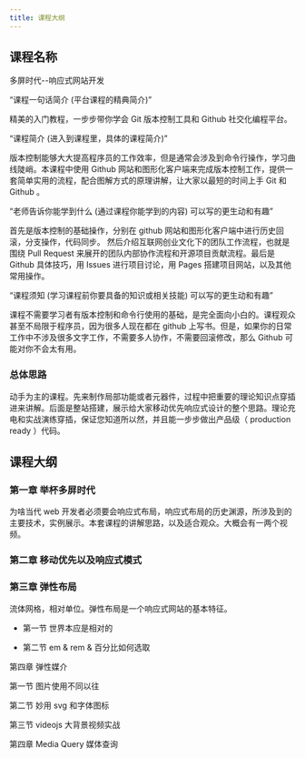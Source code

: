 ```yaml
---
title: 课程大纲
---
```



## 课程名称

多屏时代--响应式网站开发

“课程一句话简介 (平台课程的精典简介)”

精美的入门教程，一步步带你学会 Git 版本控制工具和 Github 社交化编程平台。

“课程简介 (进入到课程里，具体的课程简介)”

版本控制能够大大提高程序员的工作效率，但是通常会涉及到命令行操作，学习曲线陡峭。本课程中使用 Github 网站和图形化客户端来完成版本控制工作，提供一套简单实用的流程，配合图解方式的原理讲解，让大家以最短的时间上手 Git 和 Github 。

“老师告诉你能学到什么 (通过课程你能学到的内容) 可以写的更生动和有趣”

首先是版本控制的基础操作，分别在 github 网站和图形化客户端中进行历史回滚，分支操作，代码同步。 然后介绍互联网创业文化下的团队工作流程，也就是围绕 Pull Request 来展开的团队内部协作流程和开源项目贡献流程。最后是 Github 具体技巧，用 Issues 进行项目讨论，用 Pages 搭建项目网站，以及其他常用操作。

“课程须知 (学习课程前你要具备的知识或相关技能) 可以写的更生动和有趣”

课程不需要学习者有版本控制和命令行使用的基础，是完全面向小白的。课程观众甚至不局限于程序员，因为很多人现在都在 github 上写书。但是，如果你的日常工作中不涉及很多文字工作，不需要多人协作，不需要回滚修改，那么 Github 可能对你不会太有用。

### 总体思路

动手为主的课程。先来制作局部功能或者元器件，过程中把重要的理论知识点穿插进来讲解。后面是整站搭建，展示给大家移动优先响应式设计的整个思路。理论充电和实战演练穿插，保证您知道所以然，并且能一步步做出产品级（ production ready ）代码。

<!-- 基本上 google treehouse 以及 css-tricks 上的优秀内容都不要放过 -->


## 课程大纲

### 第一章 举杯多屏时代

为啥当代 web 开发者必须要会响应式布局，响应式布局的历史渊源，所涉及到的主要技术，实例展示。本套课程的讲解思路，以及适合观众。大概会有一两个视频。


### 第二章 移动优先以及响应式模式


### 第三章 弹性布局

流体网格，相对单位。弹性布局是一个响应式网站的基本特征。

- 第一节 世界本应是相对的

- 第二节 em & rem & 百分比如何选取

第四章 弹性媒介

第一节 图片使用不同以往

第二节 妙用 svg 和字体图标

第三节 videojs 大背景视频实战
<!-- 制作类似于 newrelic thinkful airbnb 首页那样的背景视频 -->

第四章 Media Query 媒体查询



